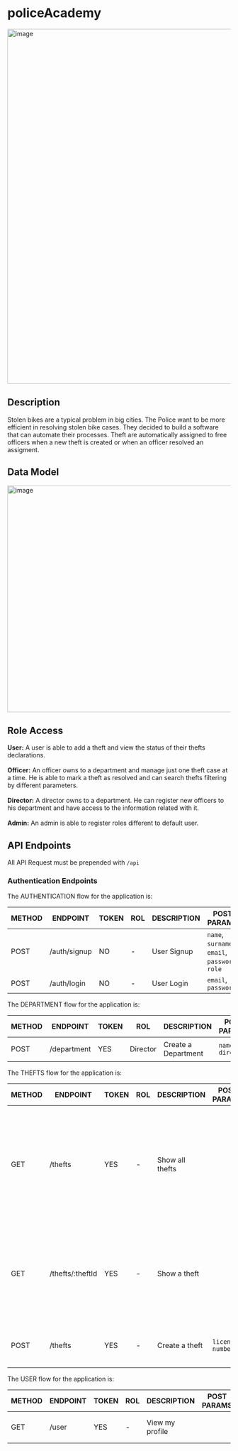 # policeAcademy
<img width="800" alt="image" src="https://user-images.githubusercontent.com/89730979/171272185-4c231f2e-661f-4b09-a27b-c09119e7bbf4.jpg"></br>
## Description
Stolen bikes are a typical problem in big cities. The Police want to be more efficient in resolving stolen bike cases. They decided to build a software that can automate their processes.
Theft are automatically assigned to free officers when a new theft is created or when an officer resolved an assigment.
## Data Model
<img width="511" alt="image" src="https://user-images.githubusercontent.com/89730979/171474139-24c62e00-9368-488a-b79e-cc9d854f0a69.png"></br>
## Role Access </br>
**User:** A user is able to add a theft and view the status of their thefts declarations. </br></br>
**Officer:** An officer owns to a department and manage just one theft case at a time. He is able to mark a theft as resolved and can search thefts filtering by different parameters.</br></br>
**Director:** A director owns to a department. He can register new officers to his department and have access to the information related with it.</br></br>
**Admin:** An admin is able to register roles different to default user.
## API Endpoints

All API Request must be prepended with `/api`

### Authentication Endpoints

The AUTHENTICATION flow for the application is:
 
METHOD | ENDPOINT         | TOKEN |     ROL        |  DESCRIPTION               | POST PARAMS                                     | RETURNS
-------|------------------|-------|----------------|----------------------------|-------------------------------------------------|--------------------
POST   | /auth/signup     | NO    | -              | User Signup                | `name`, `surname`, `email`, `password`, `role`  | `token`
POST   | /auth/login      | NO    | -              | User Login                 | `email`, `password`                             | `token`

The DEPARTMENT flow for the application is:
 
METHOD | ENDPOINT         | TOKEN |     ROL        |  DESCRIPTION               | POST PARAMS                                     | RETURNS
-------|------------------|-------|----------------|----------------------------|-------------------------------------------------|--------------------
POST   | /department      | YES   | Director       | Create a Department        | `name` `director`                               | `name` `director` `officers`

The THEFTS flow for the application is:
 
METHOD | ENDPOINT         | TOKEN |     ROL        |  DESCRIPTION               | POST PARAMS                                     | RETURNS
-------|------------------|-------|----------------|----------------------------|-------------------------------------------------|--------------------
GET    | /thefts          | YES   | -              | Show all thefts            |                                                 | **user:** [`licenseNumber` `color` `type` `date` `description` `address` `status`]  **others:** [`licenseNumber` `color` `type` `owner` `date` `description` `address` `status`]
GET    | /thefts/:theftId | YES   | -              | Show a theft               |                                                 | **user:** `licenseNumber` `color` `type` `date` `description` `address` `status`  **others:** `licenseNumber` `color` `type` `owner` `date` `description` `address` `status`
POST   | /thefts          | YES   | -              | Create a theft             | `license number`                                | `licenseNumber` `color` `type` `owner` `date` `description` `address` `status`

The USER flow for the application is:
 
METHOD | ENDPOINT         | TOKEN |     ROL        |  DESCRIPTION               | POST PARAMS                                     | RETURNS
-------|------------------|-------|----------------|----------------------------|-------------------------------------------------|--------------------
GET    | /user            | YES   | -              | View my profile            |                                                 | `name` `surname` `email` `role`
